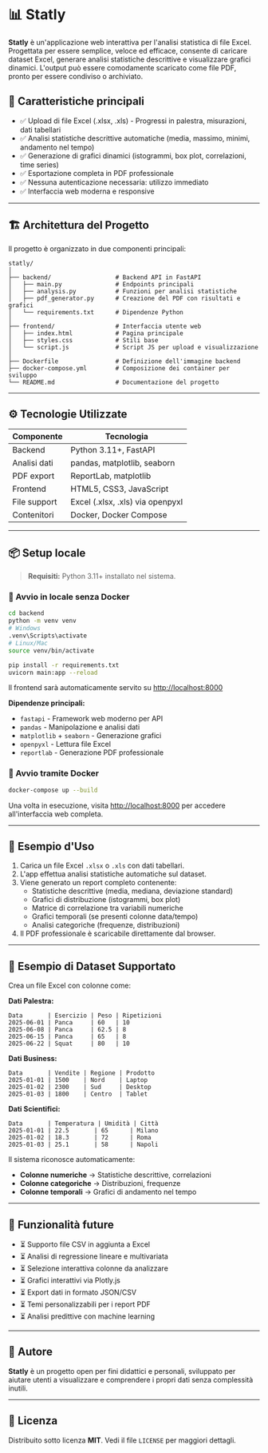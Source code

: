 # 📊 Statly

**Statly** è un'applicazione web interattiva per l'analisi statistica di file Excel. Progettata per essere semplice, veloce ed efficace, consente di caricare dataset Excel, generare analisi statistiche descrittive e visualizzare grafici dinamici. L'output può essere comodamente scaricato come file PDF, pronto per essere condiviso o archiviato.

## 🚀 Caratteristiche principali

- ✅ Upload di file Excel (.xlsx, .xls) - Progressi in palestra, misurazioni, dati tabellari
- ✅ Analisi statistiche descrittive automatiche (media, massimo, minimi, andamento nel tempo)
- ✅ Generazione di grafici dinamici (istogrammi, box plot, correlazioni, time series)
- ✅ Esportazione completa in PDF professionale
- ✅ Nessuna autenticazione necessaria: utilizzo immediato
- ✅ Interfaccia web moderna e responsive


---

## 🏗️ Architettura del Progetto

Il progetto è organizzato in due componenti principali:

```
statly/
│
├── backend/                  # Backend API in FastAPI
│   ├── main.py               # Endpoints principali
│   ├── analysis.py           # Funzioni per analisi statistiche
│   ├── pdf_generator.py      # Creazione del PDF con risultati e grafici
│   └── requirements.txt      # Dipendenze Python
│
├── frontend/                 # Interfaccia utente web
│   ├── index.html            # Pagina principale
│   ├── styles.css            # Stili base
│   └── script.js             # Script JS per upload e visualizzazione
│
├── Dockerfile                # Definizione dell'immagine backend
├── docker-compose.yml        # Composizione dei container per sviluppo
└── README.md                 # Documentazione del progetto
```

---

## ⚙️ Tecnologie Utilizzate

| Componente   | Tecnologia            |
|--------------|------------------------|
| Backend      | Python 3.11+, FastAPI |
| Analisi dati | pandas, matplotlib, seaborn |
| PDF export   | ReportLab, matplotlib  |
| Frontend     | HTML5, CSS3, JavaScript |
| File support | Excel (.xlsx, .xls) via openpyxl |
| Contenitori  | Docker, Docker Compose |

---

## 📦 Setup locale

> **Requisiti:** Python 3.11+ installato nel sistema.

### 🔧 Avvio in locale senza Docker

```bash
cd backend
python -m venv venv
# Windows
.venv\Scripts\activate
# Linux/Mac
source venv/bin/activate

pip install -r requirements.txt
uvicorn main:app --reload
```

Il frontend sarà automaticamente servito su [http://localhost:8000](http://localhost:8000)

**Dipendenze principali:**
- `fastapi` - Framework web moderno per API
- `pandas` - Manipolazione e analisi dati
- `matplotlib` + `seaborn` - Generazione grafici
- `openpyxl` - Lettura file Excel
- `reportlab` - Generazione PDF professionale

### 🐳 Avvio tramite Docker

```bash
docker-compose up --build
```

Una volta in esecuzione, visita [http://localhost:8000](http://localhost:8000) per accedere all'interfaccia web completa.

---

## 📂 Esempio d'Uso

1. Carica un file Excel `.xlsx` o `.xls` con dati tabellari.
2. L'app effettua analisi statistiche automatiche sul dataset.
3. Viene generato un report completo contenente:
   - Statistiche descrittive (media, mediana, deviazione standard)
   - Grafici di distribuzione (istogrammi, box plot)
   - Matrice di correlazione tra variabili numeriche
   - Grafici temporali (se presenti colonne data/tempo)
   - Analisi categoriche (frequenze, distribuzioni)
4. Il PDF professionale è scaricabile direttamente dal browser.

---

## 📄 Esempio di Dataset Supportato

Crea un file Excel con colonne come:

**Dati Palestra:**
```
Data       | Esercizio | Peso | Ripetizioni
2025-06-01 | Panca     | 60   | 10
2025-06-08 | Panca     | 62.5 | 8
2025-06-15 | Panca     | 65   | 8
2025-06-22 | Squat     | 80   | 10
```

**Dati Business:**
```
Data       | Vendite | Regione | Prodotto
2025-01-01 | 1500    | Nord    | Laptop
2025-01-02 | 2300    | Sud     | Desktop
2025-01-03 | 1800    | Centro  | Tablet
```

**Dati Scientifici:**
```
Data       | Temperatura | Umidità | Città
2025-01-01 | 22.5       | 65      | Milano
2025-01-02 | 18.3       | 72      | Roma
2025-01-03 | 25.1       | 58      | Napoli
```

Il sistema riconosce automaticamente:
- **Colonne numeriche** → Statistiche descrittive, correlazioni
- **Colonne categoriche** → Distribuzioni, frequenze  
- **Colonne temporali** → Grafici di andamento nel tempo

---

## 🧪 Funzionalità future

- ⏳ Supporto file CSV in aggiunta a Excel
- ⏳ Analisi di regressione lineare e multivariata
- ⏳ Selezione interattiva colonne da analizzare
- ⏳ Grafici interattivi via Plotly.js
- ⏳ Export dati in formato JSON/CSV
- ⏳ Temi personalizzabili per i report PDF
- ⏳ Analisi predittive con machine learning

---

## 👤 Autore

**Statly** è un progetto open per fini didattici e personali, sviluppato per aiutare utenti a visualizzare e comprendere i propri dati senza complessità inutili.

---

## 📃 Licenza

Distribuito sotto licenza **MIT**. Vedi il file `LICENSE` per maggiori dettagli.
